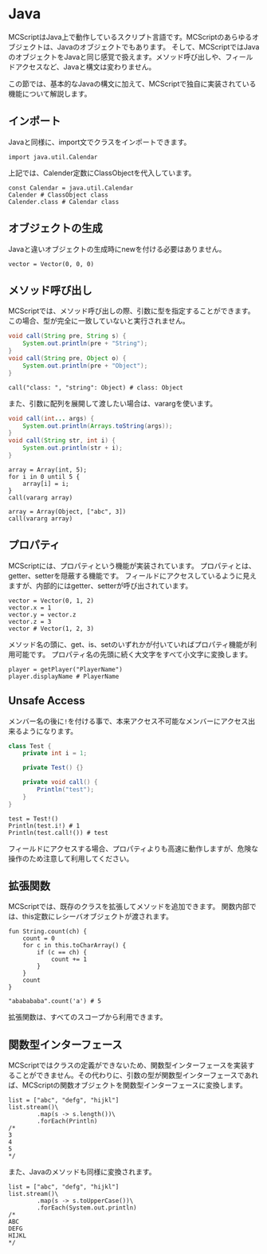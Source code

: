 # Java
MCScriptはJava上で動作しているスクリプト言語です。MCScriptのあらゆるオブジェクトは、Javaのオブジェクトでもあります。
そして、MCScriptではJavaのオブジェクトをJavaと同じ感覚で扱えます。メソッド呼び出しや、フィールドアクセスなど、Javaと構文は変わりません。

この節では、基本的なJavaの構文に加えて、MCScriptで独自に実装されている機能について解説します。
## インポート
Javaと同様に、import文でクラスをインポートできます。
```
import java.util.Calendar
```
上記では、Calender定数にClassObjectを代入しています。
```
const Calendar = java.util.Calendar
Calender # ClassObject class
Calender.class # Calendar class
```
## オブジェクトの生成
Javaと違いオブジェクトの生成時にnewを付ける必要はありません。
```
vector = Vector(0, 0, 0)
```
## メソッド呼び出し
MCScriptでは、メソッド呼び出しの際、引数に型を指定することができます。
この場合、型が完全に一致していないと実行されません。
```java
void call(String pre, String s) {
    System.out.println(pre + "String");
}
void call(String pre, Object o) {
    System.out.println(pre + "Object");
}
```
```
call("class: ", "string": Object) # class: Object
```
また、引数に配列を展開して渡したい場合は、varargを使います。
```java
void call(int... args) {
    System.out.println(Arrays.toString(args));
}
void call(String str, int i) {
    System.out.println(str + i);
}
```
```
array = Array(int, 5);
for i in 0 until 5 {
    array[i] = i;
}
call(vararg array)

array = Array(Object, ["abc", 3])
call(vararg array)
```
## プロパティ
MCScriptには、プロパティという機能が実装されています。
プロパティとは、getter、setterを隠蔽する機能です。
フィールドにアクセスしているように見えますが、内部的にはgetter、setterが呼び出されています。
```
vector = Vector(0, 1, 2)
vector.x = 1
vector.y = vector.z
vector.z = 3
vector # Vector(1, 2, 3)
```
メソッド名の頭に、get、is、setのいずれかが付いていればプロパティ機能が利用可能です。
プロパティ名の先頭に続く大文字をすべて小文字に変換します。
```
player = getPlayer("PlayerName")
player.displayName # PlayerName
```
## Unsafe Access
メンバー名の後に`!`を付ける事で、本来アクセス不可能なメンバーにアクセス出来るようになります。
```java
class Test {
    private int i = 1;

    private Test() {}

    private void call() {
        Println("test");
    }
}
```
```
test = Test!()
Println(test.i!) # 1
Println(test.call!()) # test
```
フィールドにアクセスする場合、プロパティよりも高速に動作しますが、危険な操作のため注意して利用してください。
## 拡張関数
MCScriptでは、既存のクラスを拡張してメソッドを追加できます。
関数内部では、this定数にレシーバオブジェクトが渡されます。
```
fun String.count(ch) {
    count = 0
    for c in this.toCharArray() {
        if (c == ch) {
            count += 1
        }
    }
    count
}

"ababababa".count('a') # 5
```
拡張関数は、すべてのスコープから利用できます。
## 関数型インターフェース
MCScriptではクラスの定義ができないため、関数型インターフェースを実装することができません。その代わりに、引数の型が関数型インターフェースであれば、MCScriptの関数オブジェクトを関数型インターフェースに変換します。
```
list = ["abc", "defg", "hijkl"]
list.stream()\
        .map(s -> s.length())\
        .forEach(Println)
/*
3
4
5
*/
```
また、Javaのメソッドも同様に変換されます。
```
list = ["abc", "defg", "hijkl"]
list.stream()\
        .map(s -> s.toUpperCase())\
        .forEach(System.out.println)
/*
ABC
DEFG
HIJKL
*/
```